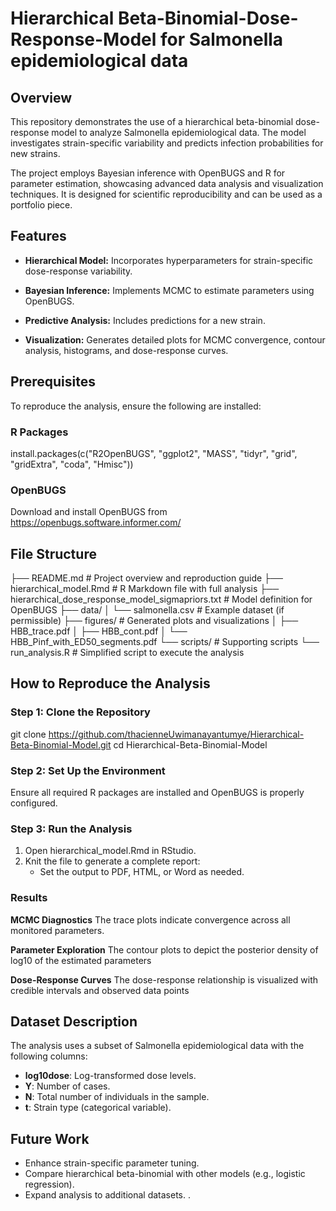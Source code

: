 # Hierarchical Beta-Binomial-Dose-Response-Model for Salmonella epidemiological data

## Overview
This repository demonstrates the use of a hierarchical beta-binomial dose-response model to analyze Salmonella epidemiological data. The model investigates strain-specific variability and predicts infection probabilities for new strains.

The project employs Bayesian inference with OpenBUGS and R for parameter estimation, showcasing advanced data analysis and visualization techniques. It is designed for scientific reproducibility and can be used as a portfolio piece.

 ## Features

- **Hierarchical Model:** Incorporates hyperparameters for strain-specific dose-response variability.
* **Bayesian Inference:** Implements MCMC to estimate parameters using OpenBUGS.
+ **Predictive Analysis:** Includes predictions for a new strain.
- **Visualization:** Generates detailed plots for MCMC convergence, contour analysis, histograms, and dose-response curves.

 ## Prerequisites

 To reproduce the analysis, ensure the following are installed:

 ### R Packages
 install.packages(c("R2OpenBUGS", "ggplot2", "MASS", "tidyr", "grid", "gridExtra", "coda", "Hmisc"))

### OpenBUGS
Download and install OpenBUGS from https://openbugs.software.informer.com/

## File Structure
├── README.md                  # Project overview and reproduction guide
├── hierarchical_model.Rmd     # R Markdown file with full analysis
├── hierarchical_dose_response_model_sigmapriors.txt # Model definition for OpenBUGS
├── data/
│   └── salmonella.csv          # Example dataset (if permissible)
├── figures/                    # Generated plots and visualizations
│   ├── HBB_trace.pdf
│   ├── HBB_cont.pdf
│   └── HBB_Pinf_with_ED50_segments.pdf
└── scripts/                    # Supporting scripts
    └── run_analysis.R          # Simplified script to execute the analysis

## How to Reproduce the Analysis
### Step 1: Clone the Repository
git clone https://github.com/thacienneUwimanayantumye/Hierarchical-Beta-Binomial-Model.git
cd Hierarchical-Beta-Binomial-Model

### Step 2: Set Up the Environment
Ensure all required R packages are installed and OpenBUGS is properly configured.

### Step 3: Run the Analysis
1. Open hierarchical_model.Rmd in RStudio.
2. Knit the file to generate a complete report:
   - Set the output to PDF, HTML, or Word as needed.

### Results

**MCMC Diagnostics**
  The trace plots indicate convergence across all monitored parameters.
  
**Parameter Exploration**
The contour plots to depict the posterior density of log10 of the estimated parameters

**Dose-Response Curves**
The dose-response relationship is visualized with credible intervals and observed data points

## Dataset Description
The analysis uses a subset of Salmonella epidemiological data with the following columns:

- **log10dose**: Log-transformed dose levels.
- **Y**: Number of cases.
- **N**: Total number of individuals in the sample.
- **t**: Strain type (categorical variable).

## Future Work
- Enhance strain-specific parameter tuning.
- Compare hierarchical beta-binomial with other models (e.g., logistic regression).
- Expand analysis to additional datasets.
 .
